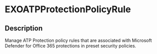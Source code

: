 
# EXOATPProtectionPolicyRule

## Description

Manage ATP Protection policy rules that are associated with Microsoft Defender for Office 365 protections in preset security policies.
